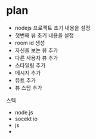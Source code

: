 # plan

- nodejs 프로젝트 초기 내용을 설정
- 첫번째 뷰 초기 내용을 설정
- room id 생성
- 자신을 보는 뷰 추가
- 다른 사용자 뷰 추가
- 스타일링 추가
- 메시지 추가
- 뮤트 추가
- 뷰 스탑 추가

스텍

- node.js
- socekt io
- js
-
